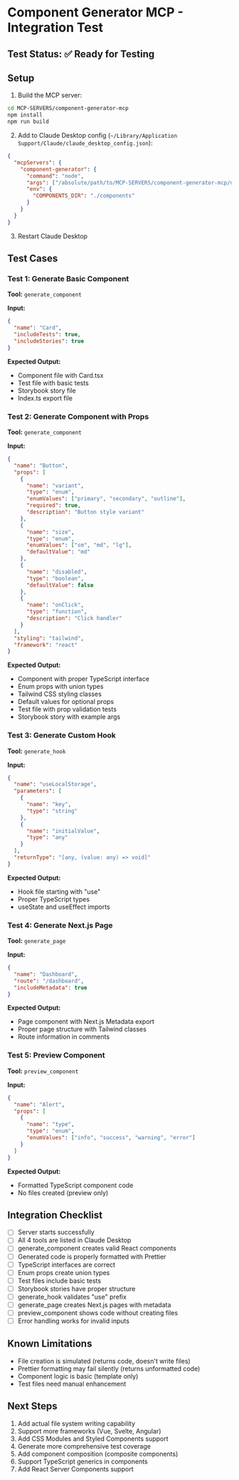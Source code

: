 # Component Generator MCP - Integration Test

## Test Status: ✅ Ready for Testing

## Setup

1. Build the MCP server:
```bash
cd MCP-SERVERS/component-generator-mcp
npm install
npm run build
```

2. Add to Claude Desktop config (`~/Library/Application Support/Claude/claude_desktop_config.json`):
```json
{
  "mcpServers": {
    "component-generator": {
      "command": "node",
      "args": ["/absolute/path/to/MCP-SERVERS/component-generator-mcp/dist/index.js"],
      "env": {
        "COMPONENTS_DIR": "./components"
      }
    }
  }
}
```

3. Restart Claude Desktop

## Test Cases

### Test 1: Generate Basic Component

**Tool:** `generate_component`

**Input:**
```json
{
  "name": "Card",
  "includeTests": true,
  "includeStories": true
}
```

**Expected Output:**
- Component file with Card.tsx
- Test file with basic tests
- Storybook story file
- Index.ts export file

### Test 2: Generate Component with Props

**Tool:** `generate_component`

**Input:**
```json
{
  "name": "Button",
  "props": [
    {
      "name": "variant",
      "type": "enum",
      "enumValues": ["primary", "secondary", "outline"],
      "required": true,
      "description": "Button style variant"
    },
    {
      "name": "size",
      "type": "enum",
      "enumValues": ["sm", "md", "lg"],
      "defaultValue": "md"
    },
    {
      "name": "disabled",
      "type": "boolean",
      "defaultValue": false
    },
    {
      "name": "onClick",
      "type": "function",
      "description": "Click handler"
    }
  ],
  "styling": "tailwind",
  "framework": "react"
}
```

**Expected Output:**
- Component with proper TypeScript interface
- Enum props with union types
- Tailwind CSS styling classes
- Default values for optional props
- Test file with prop validation tests
- Storybook story with example args

### Test 3: Generate Custom Hook

**Tool:** `generate_hook`

**Input:**
```json
{
  "name": "useLocalStorage",
  "parameters": [
    {
      "name": "key",
      "type": "string"
    },
    {
      "name": "initialValue",
      "type": "any"
    }
  ],
  "returnType": "[any, (value: any) => void]"
}
```

**Expected Output:**
- Hook file starting with "use"
- Proper TypeScript types
- useState and useEffect imports

### Test 4: Generate Next.js Page

**Tool:** `generate_page`

**Input:**
```json
{
  "name": "Dashboard",
  "route": "/dashboard",
  "includeMetadata": true
}
```

**Expected Output:**
- Page component with Next.js Metadata export
- Proper page structure with Tailwind classes
- Route information in comments

### Test 5: Preview Component

**Tool:** `preview_component`

**Input:**
```json
{
  "name": "Alert",
  "props": [
    {
      "name": "type",
      "type": "enum",
      "enumValues": ["info", "success", "warning", "error"]
    }
  ]
}
```

**Expected Output:**
- Formatted TypeScript component code
- No files created (preview only)

## Integration Checklist

- [ ] Server starts successfully
- [ ] All 4 tools are listed in Claude Desktop
- [ ] generate_component creates valid React components
- [ ] Generated code is properly formatted with Prettier
- [ ] TypeScript interfaces are correct
- [ ] Enum props create union types
- [ ] Test files include basic tests
- [ ] Storybook stories have proper structure
- [ ] generate_hook validates "use" prefix
- [ ] generate_page creates Next.js pages with metadata
- [ ] preview_component shows code without creating files
- [ ] Error handling works for invalid inputs

## Known Limitations

- File creation is simulated (returns code, doesn't write files)
- Prettier formatting may fail silently (returns unformatted code)
- Component logic is basic (template only)
- Test files need manual enhancement

## Next Steps

1. Add actual file system writing capability
2. Support more frameworks (Vue, Svelte, Angular)
3. Add CSS Modules and Styled Components support
4. Generate more comprehensive test coverage
5. Add component composition (composite components)
6. Support TypeScript generics in components
7. Add React Server Components support
